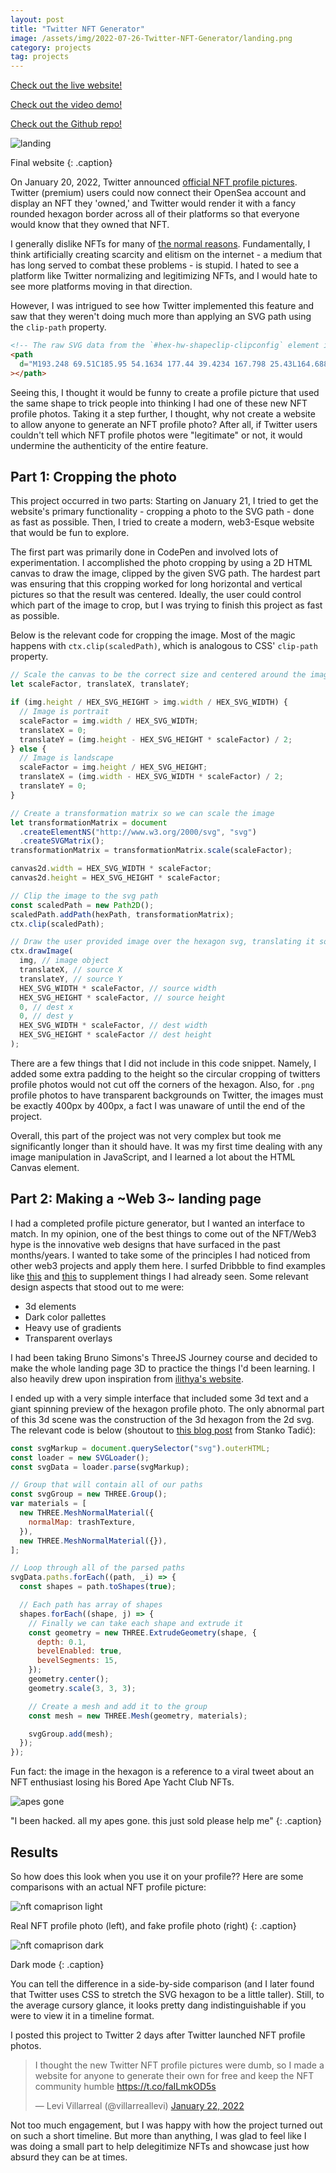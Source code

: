 ```yaml
---
layout: post
title: "Twitter NFT Generator"
image: /assets/img/2022-07-26-Twitter-NFT-Generator/landing.png
category: projects
tag: projects
---
```


[Check out the live website!](https://leviv.me/nft-pfp/)

[Check out the video demo!](https://youtu.be/1t37qoKTYhU)

[Check out the Github repo!](https://github.com/leviv/nft-pfp)

![landing](/assets/img/2022-07-26-Twitter-NFT-Generator/landing.png)

Final website
{: .caption}

On January 20, 2022, Twitter announced [official NFT profile pictures](https://twitter.com/TwitterBlue/status/1484226494708662273). Twitter (premium) users could now connect their OpenSea account and display an NFT they 'owned,' and Twitter would render it with a fancy rounded hexagon border across all of their platforms so that everyone would know that they owned that NFT.

I generally dislike NFTs for many of [the normal reasons](https://www.theverge.com/2021/3/15/22328203/nft-cryptoart-ethereum-blockchain-climate-change). Fundamentally, I think artificially creating scarcity and elitism on the internet - a medium that has long served to combat these problems - is stupid. I hated to see a platform like Twitter normalizing and legitimizing NFTs, and I would hate to see more platforms moving in that direction.

However, I was intrigued to see how Twitter implemented this feature and saw that they weren't doing much more than applying an SVG path using the `clip-path` property.

```html
<!-- The raw SVG data from the `#hex-hw-shapeclip-clipconfig` element in the Twitter source code. -->
<path
  d="M193.248 69.51C185.95 54.1634 177.44 39.4234 167.798 25.43L164.688 20.96C160.859 15.4049 155.841 10.7724 149.998 7.3994C144.155 4.02636 137.633 1.99743 130.908 1.46004L125.448 1.02004C108.508 -0.340012 91.4873 -0.340012 74.5479 1.02004L69.0879 1.46004C62.3625 1.99743 55.8413 4.02636 49.9981 7.3994C44.155 10.7724 39.1367 15.4049 35.3079 20.96L32.1979 25.47C22.5561 39.4634 14.0458 54.2034 6.74789 69.55L4.39789 74.49C1.50233 80.5829 0 87.2441 0 93.99C0 100.736 1.50233 107.397 4.39789 113.49L6.74789 118.43C14.0458 133.777 22.5561 148.517 32.1979 162.51L35.3079 167.02C39.1367 172.575 44.155 177.208 49.9981 180.581C55.8413 183.954 62.3625 185.983 69.0879 186.52L74.5479 186.96C91.4873 188.32 108.508 188.32 125.448 186.96L130.908 186.52C137.638 185.976 144.163 183.938 150.006 180.554C155.85 177.17 160.865 172.526 164.688 166.96L167.798 162.45C177.44 148.457 185.95 133.717 193.248 118.37L195.598 113.43C198.493 107.337 199.996 100.676 199.996 93.93C199.996 87.1841 198.493 80.5229 195.598 74.43L193.248 69.51Z"
></path>
```

Seeing this, I thought it would be funny to create a profile picture that used the same shape to trick people into thinking I had one of these new NFT profile photos. Taking it a step further, I thought, why not create a website to allow anyone to generate an NFT profile photo? After all, if Twitter users couldn't tell which NFT profile photos were "legitimate" or not, it would undermine the authenticity of the entire feature.

## Part 1: Cropping the photo

This project occurred in two parts: Starting on January 21, I tried to get the website's primary functionality - cropping a photo to the SVG path - done as fast as possible. Then, I tried to create a modern, web3-Esque website that would be fun to explore.

The first part was primarily done in CodePen and involved lots of experimentation. I accomplished the photo cropping by using a 2D HTML canvas to draw the image, clipped by the given SVG path. The hardest part was ensuring that this cropping worked for long horizontal and vertical pictures so that the result was centered. Ideally, the user could control which part of the image to crop, but I was trying to finish this project as fast as possible.

Below is the relevant code for cropping the image. Most of the magic happens with `ctx.clip(scaledPath)`, which is analogous to CSS' `clip-path` property.

```javascript
// Scale the canvas to be the correct size and centered around the image
let scaleFactor, translateX, translateY;

if (img.height / HEX_SVG_HEIGHT > img.width / HEX_SVG_WIDTH) {
  // Image is portrait
  scaleFactor = img.width / HEX_SVG_WIDTH;
  translateX = 0;
  translateY = (img.height - HEX_SVG_HEIGHT * scaleFactor) / 2;
} else {
  // Image is landscape
  scaleFactor = img.height / HEX_SVG_HEIGHT;
  translateX = (img.width - HEX_SVG_WIDTH * scaleFactor) / 2;
  translateY = 0;
}

// Create a transformation matrix so we can scale the image
let transformationMatrix = document
  .createElementNS("http://www.w3.org/2000/svg", "svg")
  .createSVGMatrix();
transformationMatrix = transformationMatrix.scale(scaleFactor);

canvas2d.width = HEX_SVG_WIDTH * scaleFactor;
canvas2d.height = HEX_SVG_HEIGHT * scaleFactor;

// Clip the image to the svg path
const scaledPath = new Path2D();
scaledPath.addPath(hexPath, transformationMatrix);
ctx.clip(scaledPath);

// Draw the user provided image over the hexagon svg, translating it so it's center
ctx.drawImage(
  img, // image object
  translateX, // source X
  translateY, // source Y
  HEX_SVG_WIDTH * scaleFactor, // source width
  HEX_SVG_HEIGHT * scaleFactor, // source height
  0, // dest x
  0, // dest y
  HEX_SVG_WIDTH * scaleFactor, // dest width
  HEX_SVG_HEIGHT * scaleFactor // dest height
);
```

There are a few things that I did not include in this code snippet. Namely, I added some extra padding to the height so the circular cropping of twitters profile photos would not cut off the corners of the hexagon. Also, for `.png` profile photos to have transparent backgrounds on Twitter, the images must be exactly 400px by 400px, a fact I was unaware of until the end of the project.

Overall, this part of the project was not very complex but took me significantly longer than it should have. It was my first time dealing with any image manipulation in JavaScript, and I learned a lot about the HTML Canvas element.

## Part 2: Making a ~Web 3~ landing page

I had a completed profile picture generator, but I wanted an interface to match. In my opinion, one of the best things to come out of the NFT/Web3 hype is the innovative web designs that have surfaced in the past months/years. I wanted to take some of the principles I had noticed from other web3 projects and apply them here. I surfed Dribbble to find examples like [this](https://dribbble.com/shots/17256896-AngelBlock-Intro) and [this](https://dribbble.com/shots/17304498-Landing-page-design) to supplement things I had already seen. Some relevant design aspects that stood out to me were:

- 3d elements
- Dark color pallettes
- Heavy use of gradients
- Transparent overlays

I had been taking Bruno Simons's ThreeJS Journey course and decided to make the whole landing page 3D to practice the things I'd been learning. I also heavily drew upon inspiration from [ilithya's website](ilithya.rocks).

I ended up with a very simple interface that included some 3d text and a giant spinning preview of the hexagon profile photo. The only abnormal part of this 3d scene was the construction of the 3d hexagon from the 2d svg. The relevant code is below (shoutout to [this blog post](https://muffinman.io/blog/three-js-extrude-svg-path/) from Stanko Tadić):

```javascript
const svgMarkup = document.querySelector("svg").outerHTML;
const loader = new SVGLoader();
const svgData = loader.parse(svgMarkup);

// Group that will contain all of our paths
const svgGroup = new THREE.Group();
var materials = [
  new THREE.MeshNormalMaterial({
    normalMap: trashTexture,
  }),
  new THREE.MeshNormalMaterial({}),
];

// Loop through all of the parsed paths
svgData.paths.forEach((path, _i) => {
  const shapes = path.toShapes(true);

  // Each path has array of shapes
  shapes.forEach((shape, j) => {
    // Finally we can take each shape and extrude it
    const geometry = new THREE.ExtrudeGeometry(shape, {
      depth: 0.1,
      bevelEnabled: true,
      bevelSegments: 15,
    });
    geometry.center();
    geometry.scale(3, 3, 3);

    // Create a mesh and add it to the group
    const mesh = new THREE.Mesh(geometry, materials);

    svgGroup.add(mesh);
  });
});
```

Fun fact: the image in the hexagon is a reference to a viral tweet about an NFT enthusiast losing his Bored Ape Yacht Club NFTs.

![apes gone](/assets/img/2022-07-26-Twitter-NFT-Generator/apes-gone.png)

"I been hacked. all my apes gone. this just sold please help me"
{: .caption}

## Results

So how does this look when you use it on your profile?? Here are some comparisons with an actual NFT profile picture:

![nft comaprison light](/assets/img/2022-07-26-Twitter-NFT-Generator/nft-comaprison-light.png)

Real NFT profile photo (left), and fake profile photo (right)
{: .caption}

![nft comaprison dark](/assets/img/2022-07-26-Twitter-NFT-Generator/nft-comaprison-dark.png)

Dark mode
{: .caption}

You can tell the difference in a side-by-side comparison (and I later found that Twitter uses CSS to stretch the SVG hexagon to be a little taller). Still, to the average cursory glance, it looks pretty dang indistinguishable if you were to view it in a timeline format.

I posted this project to Twitter 2 days after Twitter launched NFT profile photos.

<blockquote class="twitter-tweet"><p lang="en" dir="ltr">I thought the new Twitter NFT profile pictures were dumb, so I made a website for anyone to generate their own for free and keep the NFT community humble <a href="https://t.co/faILmkOD5s">https://t.co/faILmkOD5s</a></p>&mdash; Levi Villarreal (@villarreallevi) <a href="https://twitter.com/villarreallevi/status/1484969759498199045?ref_src=twsrc%5Etfw">January 22, 2022</a></blockquote> <script async src="https://platform.twitter.com/widgets.js" charset="utf-8"></script>

Not too much engagement, but I was happy with how the project turned out on such a short timeline. But more than anything, I was glad to feel like I was doing a small part to help delegitimize NFTs and showcase just how absurd they can be at times.
